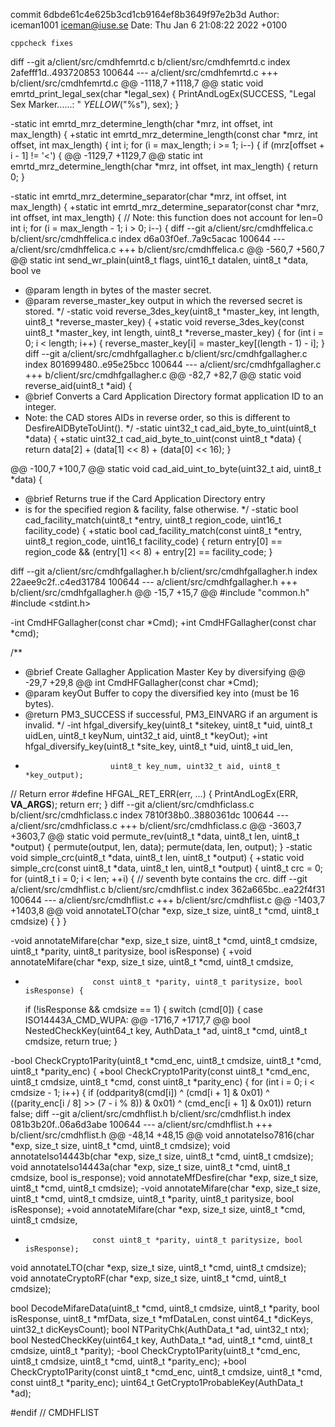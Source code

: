 commit 6dbde61c4e625b3cd1cb9164ef8b3649f97e2b3d
Author: iceman1001 <iceman@iuse.se>
Date:   Thu Jan 6 21:08:22 2022 +0100

    cppcheck fixes

diff --git a/client/src/cmdhfemrtd.c b/client/src/cmdhfemrtd.c
index 2afefff1d..493720853 100644
--- a/client/src/cmdhfemrtd.c
+++ b/client/src/cmdhfemrtd.c
@@ -1118,7 +1118,7 @@ static void emrtd_print_legal_sex(char *legal_sex) {
     PrintAndLogEx(SUCCESS, "Legal Sex Marker......: " _YELLOW_("%s"), sex);
 }
 
-static int emrtd_mrz_determine_length(char *mrz, int offset, int max_length) {
+static int emrtd_mrz_determine_length(const char *mrz, int offset, int max_length) {
     int i;
     for (i = max_length; i >= 1; i--) {
         if (mrz[offset + i - 1] != '<') {
@@ -1129,7 +1129,7 @@ static int emrtd_mrz_determine_length(char *mrz, int offset, int max_length) {
     return 0;
 }
 
-static int emrtd_mrz_determine_separator(char *mrz, int offset, int max_length) {
+static int emrtd_mrz_determine_separator(const char *mrz, int offset, int max_length) {
     // Note: this function does not account for len=0
     int i;
     for (i = max_length - 1; i > 0; i--) {
diff --git a/client/src/cmdhffelica.c b/client/src/cmdhffelica.c
index d6a03f0ef..7a9c5acac 100644
--- a/client/src/cmdhffelica.c
+++ b/client/src/cmdhffelica.c
@@ -560,7 +560,7 @@ static int send_wr_plain(uint8_t flags, uint16_t datalen, uint8_t *data, bool ve
  * @param length in bytes of the master secret.
  * @param reverse_master_key output in which the reversed secret is stored.
  */
-static void reverse_3des_key(uint8_t *master_key, int length, uint8_t *reverse_master_key) {
+static void reverse_3des_key(const uint8_t *master_key, int length, uint8_t *reverse_master_key) {
     for (int i = 0; i < length; i++) {
         reverse_master_key[i] = master_key[(length - 1) - i];
     }
diff --git a/client/src/cmdhfgallagher.c b/client/src/cmdhfgallagher.c
index 801699480..e95e25bcc 100644
--- a/client/src/cmdhfgallagher.c
+++ b/client/src/cmdhfgallagher.c
@@ -82,7 +82,7 @@ static void reverse_aid(uint8_t *aid) {
  * @brief Converts a Card Application Directory format application ID to an integer.
  * Note: the CAD stores AIDs in reverse order, so this is different to DesfireAIDByteToUint().
  */
-static uint32_t cad_aid_byte_to_uint(uint8_t *data) {
+static uint32_t cad_aid_byte_to_uint(const uint8_t *data) {
     return data[2] + (data[1] << 8) + (data[0] << 16);
 }
 
@@ -100,7 +100,7 @@ static void cad_aid_uint_to_byte(uint32_t aid, uint8_t *data) {
  * @brief Returns true if the Card Application Directory entry
  * is for the specified region & facility, false otherwise.
  */
-static bool cad_facility_match(uint8_t *entry, uint8_t region_code, uint16_t facility_code) {
+static bool cad_facility_match(const uint8_t *entry, uint8_t region_code, uint16_t facility_code) {
     return entry[0] == region_code && (entry[1] << 8) + entry[2] == facility_code;
 }
 
diff --git a/client/src/cmdhfgallagher.h b/client/src/cmdhfgallagher.h
index 22aee9c2f..c4ed31784 100644
--- a/client/src/cmdhfgallagher.h
+++ b/client/src/cmdhfgallagher.h
@@ -15,7 +15,7 @@
 #include "common.h"
 #include <stdint.h>
 
-int CmdHFGallagher(const char *Cmd);
+int CmdHFGallagher(const char *cmd);
 
 /**
  * @brief Create Gallagher Application Master Key by diversifying
@@ -29,7 +29,8 @@ int CmdHFGallagher(const char *Cmd);
  * @param keyOut Buffer to copy the diversified key into (must be 16 bytes).
  * @return PM3_SUCCESS if successful, PM3_EINVARG if an argument is invalid.
  */
-int hfgal_diversify_key(uint8_t *sitekey, uint8_t *uid, uint8_t uidLen, uint8_t keyNum, uint32_t aid, uint8_t *keyOut);
+int hfgal_diversify_key(uint8_t *site_key, uint8_t *uid, uint8_t uid_len,
+                        uint8_t key_num, uint32_t aid, uint8_t *key_output);
 
 // Return error
 #define HFGAL_RET_ERR(err, ...)  { PrintAndLogEx(ERR, __VA_ARGS__); return err; }
diff --git a/client/src/cmdhficlass.c b/client/src/cmdhficlass.c
index 7810f38b0..3880361dc 100644
--- a/client/src/cmdhficlass.c
+++ b/client/src/cmdhficlass.c
@@ -3603,7 +3603,7 @@ static void permute_rev(uint8_t *data, uint8_t len, uint8_t *output) {
     permute(output, len, data);
     permute(data, len, output);
 }
-static void simple_crc(uint8_t *data, uint8_t len, uint8_t *output) {
+static void simple_crc(const uint8_t *data, uint8_t len, uint8_t *output) {
     uint8_t crc = 0;
     for (uint8_t i = 0; i < len; ++i) {
         // seventh byte contains the crc.
diff --git a/client/src/cmdhflist.c b/client/src/cmdhflist.c
index 362a665bc..ea22f4f31 100644
--- a/client/src/cmdhflist.c
+++ b/client/src/cmdhflist.c
@@ -1403,7 +1403,8 @@ void annotateLTO(char *exp, size_t size, uint8_t *cmd, uint8_t cmdsize) {
     }
 }
 
-void annotateMifare(char *exp, size_t size, uint8_t *cmd, uint8_t cmdsize, uint8_t *parity, uint8_t paritysize, bool isResponse) {
+void annotateMifare(char *exp, size_t size, uint8_t *cmd, uint8_t cmdsize,
+                    const uint8_t *parity, uint8_t paritysize, bool isResponse) {
     if (!isResponse && cmdsize == 1) {
         switch (cmd[0]) {
             case ISO14443A_CMD_WUPA:
@@ -1716,7 +1717,7 @@ bool NestedCheckKey(uint64_t key, AuthData_t *ad, uint8_t *cmd, uint8_t cmdsize,
     return true;
 }
 
-bool CheckCrypto1Parity(uint8_t *cmd_enc, uint8_t cmdsize, uint8_t *cmd, uint8_t *parity_enc) {
+bool CheckCrypto1Parity(const uint8_t *cmd_enc, uint8_t cmdsize, uint8_t *cmd, const uint8_t *parity_enc) {
     for (int i = 0; i < cmdsize - 1; i++) {
         if (oddparity8(cmd[i]) ^ (cmd[i + 1] & 0x01) ^ ((parity_enc[i / 8] >> (7 - i % 8)) & 0x01) ^ (cmd_enc[i + 1] & 0x01))
             return false;
diff --git a/client/src/cmdhflist.h b/client/src/cmdhflist.h
index 081b3b20f..06a6d3abe 100644
--- a/client/src/cmdhflist.h
+++ b/client/src/cmdhflist.h
@@ -48,14 +48,15 @@ void annotateIso7816(char *exp, size_t size, uint8_t *cmd, uint8_t cmdsize);
 void annotateIso14443b(char *exp, size_t size, uint8_t *cmd, uint8_t cmdsize);
 void annotateIso14443a(char *exp, size_t size, uint8_t *cmd, uint8_t cmdsize, bool is_response);
 void annotateMfDesfire(char *exp, size_t size, uint8_t *cmd, uint8_t cmdsize);
-void annotateMifare(char *exp, size_t size, uint8_t *cmd, uint8_t cmdsize, uint8_t *parity, uint8_t paritysize, bool isResponse);
+void annotateMifare(char *exp, size_t size, uint8_t *cmd, uint8_t cmdsize,
+                    const uint8_t *parity, uint8_t paritysize, bool isResponse);
 void annotateLTO(char *exp, size_t size, uint8_t *cmd, uint8_t cmdsize);
 void annotateCryptoRF(char *exp, size_t size, uint8_t *cmd, uint8_t cmdsize);
 
 bool DecodeMifareData(uint8_t *cmd, uint8_t cmdsize, uint8_t *parity, bool isResponse, uint8_t *mfData, size_t *mfDataLen, const uint64_t *dicKeys, uint32_t dicKeysCount);
 bool NTParityChk(AuthData_t *ad, uint32_t ntx);
 bool NestedCheckKey(uint64_t key, AuthData_t *ad, uint8_t *cmd, uint8_t cmdsize, uint8_t *parity);
-bool CheckCrypto1Parity(uint8_t *cmd_enc, uint8_t cmdsize, uint8_t *cmd, uint8_t *parity_enc);
+bool CheckCrypto1Parity(const uint8_t *cmd_enc, uint8_t cmdsize, uint8_t *cmd, const uint8_t *parity_enc);
 uint64_t GetCrypto1ProbableKey(AuthData_t *ad);
 
 #endif // CMDHFLIST
